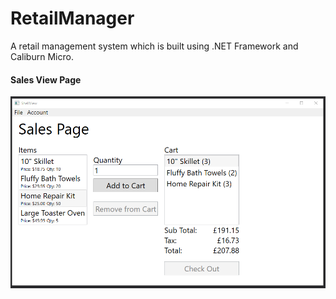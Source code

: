 # RetailManager
A retail management system which is built using .NET Framework and Caliburn Micro.

#### Sales View Page 
![](readme_images/sales-page-1.PNG)
